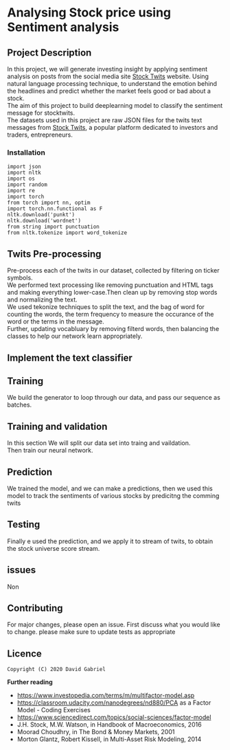 # **Analysing Stock price using Sentiment analysis**

## **Project Description**
In this project, we will generate investing insight by applying sentiment analysis on posts from the social media site [Stock Twits](https://en.wikipedia.org/wiki/StockTwits) website. Using  natural language processing technique, to understand the emotion behind the headlines and predict whether the market feels good or bad about a stock.\
The aim of this project to build deeplearning model to classify the sentiment message for stocktwits.\
The datasets used in this project are raw JSON files for the twits text messages  from [Stock Twits](stocktwits.com), a popular platform dedicated to investors and traders, entrepreneurs.



### **Installation**
```
import json
import nltk
import os
import random
import re
import torch
from torch import nn, optim
import torch.nn.functional as F
nltk.download('punkt')
nltk.download('wordnet')
from string import punctuation
from nltk.tokenize import word_tokenize
```

## **Twits Pre-processing**

Pre-process each of the twits in our dataset, collected by filtering on ticker symbols.\
We performed text processing like removing punctuation and HTML tags and making everything lower-case.Then clean up by removing stop words and normalizing the text.\
We used tekonize techniques to split the text, and the bag of word for counting the words, the term frequency to measure the occurance of the word or the terms in the message.\
Further, updating vocabluary by removing filterd words, then balancing the classes to help our network learn appropriately.


## **Implement the text classifier**


## **Training**

We build the generator to loop through our data, and pass our sequence as batches.

## **Training and validation**

In this section We will split our data set into traing and vaildation.\
Then train our neural network.

## **Prediction**

We trained the model, and we can make a predictions, then we used this model to track the sentiments of various stocks by predicitng the comming twits

## **Testing**

Finally e used the prediction, and we apply it to stream of twits, to obtain the stock universe score stream.


## **issues**

Non

## **Contributing**

For major changes, please open an issue. First discuss what you would like to change.
please make sure to update tests as appropriate

## **Licence**
```
Copyright (C) 2020 David Gabriel
```



**Further reading**

-  https://www.investopedia.com/terms/m/multifactor-model.asp
- https://classroom.udacity.com/nanodegrees/nd880/PCA as a Factor Model - Coding Exercises
- https://www.sciencedirect.com/topics/social-sciences/factor-model
-  J.H. Stock, M.W. Watson, in Handbook of Macroeconomics, 2016
-  Moorad Choudhry, in The Bond & Money Markets, 2001
- Morton Glantz, Robert Kissell, in Multi-Asset Risk Modeling, 2014

